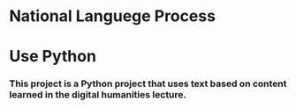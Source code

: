# National Languege Process
# Use Python

### This project is a Python project that uses text based on content learned in the digital humanities lecture.
